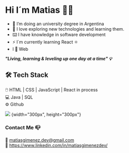 # Hi I´m Matias 👋🏽

- 🔭 I’m doing an university degree in Argentina
- 🌱 I love exploring new technologies and learning them.
- ⌨️ I have knowledge in software development
- ⚡ I´m currently learning React ⚛️
-  I 🧡 Web

***"Living, learning & leveling up one day at a time" 💡***

## 🛠 Tech Stack

🖱️   HTML | CSS | JavaScript | React in process <br/>
💻   Java | SQL <br/>
⚙️   Github 

![](https://i.pinimg.com/originals/06/60/ef/0660efe82fa3da42ed56eef013171835.gif) {width="300px", height="300px"}

### Contact Me 📪

📧 matiasgimenez.dev@gmail.com <br/>
👔 https://www.linkedin.com/in/matiasgimenezdev/


